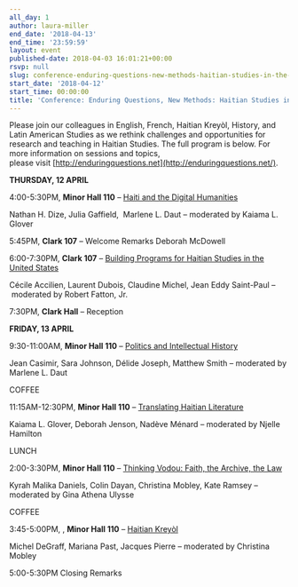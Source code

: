```yaml
---
all_day: 1
author: laura-miller
end_date: '2018-04-13'
end_time: '23:59:59'
layout: event
published-date: 2018-04-03 16:01:21+00:00
rsvp: null
slug: conference-enduring-questions-new-methods-haitian-studies-in-the-21st-century
start_date: '2018-04-12'
start_time: 00:00:00
title: 'Conference: Enduring Questions, New Methods: Haitian Studies in the 21st Century'
---
```


Please join our colleagues in English, French, Haitian Kreyòl, History, and Latin American Studies as we rethink challenges and opportunities for research and teaching in Haitian Studies. The full program is below. For more information on sessions and topics, please visit [http://enduringquestions.net](http://enduringquestions.net/).

**THURSDAY, 12 APRIL**

4:00-5:30PM, **Minor Hall 110** – [Haiti and the Digital Humanities](https://www.enduringquestions.net/haiti-and-the-digital-humanities)

Nathan H. Dize, Julia Gaffield,  Marlene L. Daut
– moderated by Kaiama L. Glover

5:45PM, **Clark 107** – Welcome Remarks
Deborah McDowell

6:00-7:30PM, **Clark 107** – [Building Programs for Haitian Studies in the United States](https://www.enduringquestions.net/building-programs-for-haitian-studies-in-the-united-states)

Cécile Accilien, Laurent Dubois, Claudine Michel, Jean Eddy Saint-Paul
– moderated by Robert Fatton, Jr.

7:30PM, **Clark Hall** – Reception

**FRIDAY, 13 APRIL**

9:30-11:00AM, **Minor Hall 110** – [Politics and Intellectual History](https://www.enduringquestions.net/politics-and-intellectual-history)

Jean Casimir, Sara Johnson, Délide Joseph, Matthew Smith
– moderated by Marlene L. Daut

COFFEE

11:15AM-12:30PM, **Minor Hall 110** – [Translating Haitian Literature](https://www.enduringquestions.net/translating-haitian-literature)

Kaiama L. Glover, Deborah Jenson, Nadève Ménard
– moderated by Njelle Hamilton

LUNCH

2:00-3:30PM, **Minor Hall 110** – [Thinking Vodou: Faith, the Archive, the Law](https://www.enduringquestions.net/thinking-vodou-faith-the-archive-the-law)

Kyrah Malika Daniels, Colin Dayan, Christina Mobley, Kate Ramsey
–moderated by Gina Athena Ulysse

COFFEE

3:45-5:00PM, , **Minor Hall 110** – [Haitian Kreyòl](https://www.enduringquestions.net/haitian-kreyl)

Michel DeGraff, Mariana Past, Jacques Pierre
– moderated by Christina Mobley

5:00-5:30PM Closing Remarks



